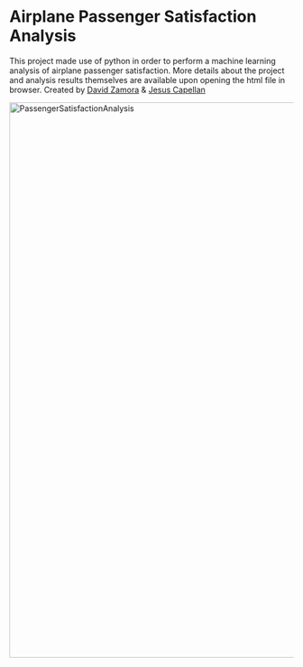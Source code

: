 # Airplane Passenger Satisfaction Analysis

This project made use of python in order to perform a machine learning analysis of airplane passenger satisfaction. More details about the project and analysis results themselves are available upon opening the html file in browser.
Created by [David Zamora](https://www.linkedin.com/in/david-zamora-37b44a28a/) & [Jesus Capellan](https://www.linkedin.com/in/jesus-k-capellan/)

[]()
<img width="1258" height="983" alt="PassengerSatisfactionAnalysis" src="https://github.com/user-attachments/assets/9f6bbb5a-cbd9-46f1-be68-fa73fa1f6c53" />
